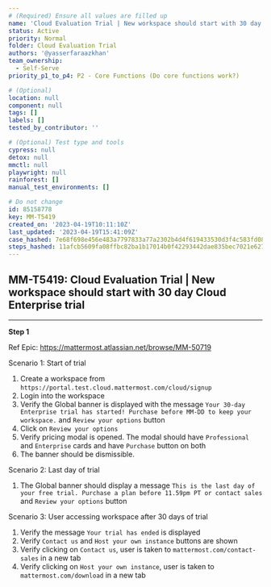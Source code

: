 ```yaml
---
# (Required) Ensure all values are filled up
name: 'Cloud Evaluation Trial | New workspace should start with 30 day Cloud Enterprise trial'
status: Active
priority: Normal
folder: Cloud Evaluation Trial
authors: '@yasserfaraazkhan'
team_ownership:
  - Self-Serve
priority_p1_to_p4: P2 - Core Functions (Do core functions work?)

# (Optional)
location: null
component: null
tags: []
labels: []
tested_by_contributor: ''

# (Optional) Test type and tools
cypress: null
detox: null
mmctl: null
playwright: null
rainforest: []
manual_test_environments: []

# Do not change
id: 85158778
key: MM-T5419
created_on: '2023-04-19T10:11:10Z'
last_updated: '2023-04-19T15:41:09Z'
case_hashed: 7e68f698e456e483a7797833a77a2302b4d4f619433530d3f4c583fd088d422b6001fdbebf8fee3a2ea31c89c6f65aba
steps_hashed: 11afcb5609fa08ffbc82ba1b17014b0f42293442dae835bec7021e6277f9c2ea76709320f2b88377f9e636313005ef81
---
```


<!-- (Auto-generated) Based on frontmatter's "key" and "name" -->

## MM-T5419: Cloud Evaluation Trial | New workspace should start with 30 day Cloud Enterprise trial

---

**Step 1**

Ref Epic: <https://mattermost.atlassian.net/browse/MM-50719>

Scenario 1: Start of trial

1. Create a workspace from `https://portal.test.cloud.mattermost.com/cloud/signup`
2. Login into the workspace
3. Verify the Global banner is displayed with the message `Your 30-day Enterprise trial has started! Purchase before MM-DD to keep your workspace.` and `Review your options` button
4. Click on `Review your options`
5. Verify pricing modal is opened. The modal should have `Professional` and `Enterprise` cards and have `Purchase` button on both
6. The banner should be dismissible.

Scenario 2: Last day of trial

1. The Global banner should display a message `This is the last day of your free trial. Purchase a plan before 11.59pm PT or contact sales` and `Review your options` button

Scenario 3: User accessing workspace after 30 days of trial

1. Verify the message `Your trial has ended` is displayed
2. Verify `Contact us` and `Host your own instance` buttons are shown
3. Verify clicking on `Contact us`, user is taken to `mattermost.com/contact-sales` in a new tab
4. Verify clicking on `Host your own instance`, user is taken to `mattermost.com/download` in a new tab
